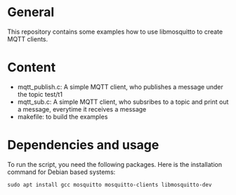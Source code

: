 # General

This repository contains some examples how to use libmosquitto to create MQTT clients.

# Content 

- mqtt_publish.c: A simple MQTT client, who publishes a message under the topic test/t1
- mqtt_sub.c: A simple MQTT client, who subsribes to a topic and print out a message, everytime it receives a message
- makefile: to build the examples

# Dependencies and usage

To run the script, you need the following packages. Here is the installation command for Debian based systems:

~~~~~
sudo apt install gcc mosquitto mosquitto-clients libmosquitto-dev
~~~~~


